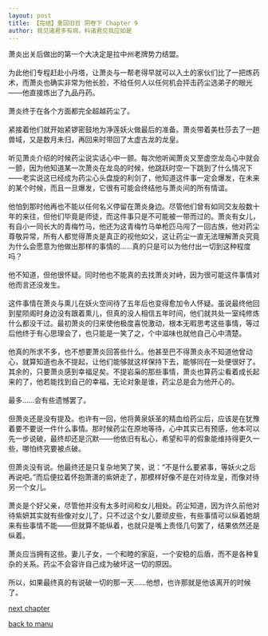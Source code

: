 ```yaml
---
layout: post
title: 【完结】重回旧日 阴卷下 Chapter 9
author: 我见诸君多有病，料诸君见我应如是
---
```




萧炎出关后做出的第一个大决定是拉中州老牌势力结盟。<br><br>为此他们专程赶赴小丹塔，让萧炎与一帮老得早就可以入土的家伙们比了一把炼药术，而萧炎也确实非常为他长脸，不给任何人以任何机会抨击药尘选弟子的眼光——他直接炼出了九品丹药。<br><br>萧炎终于在各个方面都完全超越药尘了。<br><br>紧接着他们就开始紧锣密鼓地为净莲妖火做最后的准备。萧炎带着美杜莎去了一趟兽域，又是数月未归，再回来时带回了太虚古龙的龙皇。<br><br>听见萧炎介绍的时候药尘说实话心中一颤。每次他听闻萧炎又至虚空龙岛心中就会一颤，因为他知道某一次萧炎在龙岛的时候，他跳跃时空一下跳到了什么情况下——老实说这已经成为药尘心头盘旋的利剑了，他知道这件事一定会爆发，在未来的某个时候，而且一旦爆发，它很有可能会终结他与萧炎间的所有情谊。<br><br>他怕到那时他再也不能以任何名义停留在萧炎身边。尽管他们曾有如同交友般数十年的来往，但他们毕竟是师徒，而这件事只是不可能被一带而过的。萧炎有女儿，有自小一同长大的青梅竹马，他还为这青梅竹马单枪匹马闯了一回古族，他对药尘尊敬异常，所有人都觉得萧炎是真正的视他如父，这让药尘一直无法理解萧炎究竟为什么会愿意为他做出那样的事情的……真的只是可以为他付出一切到这种程度吗？<br><br>他不知道，但他很怀疑。同时他也不能真的去找萧炎对峙，因为很可能这件事情对他而言还没发生。<br><br>这件事情在萧炎与熏儿在妖火空间待了五年后也变得愈加令人怀疑。虽说最终他回到星陨阁时身边没有跟着熏儿，但真的没人相信五年时间，他们就共处一室纯修炼什么都没干过。最初萧炎的归来使他极度喜悦激动，根本无暇思考这些事情，等过后他终于有心思理会了，也只能是一笑了之，个中滋味也就他自己心中清楚。<br><br>他真的所求不多，也不想要萧炎回答些什么。他甚至巴不得萧炎永不知道他曾动心，就算知道也永不提起，让他们能够就这样保持下去，能够同在一处便很好了。其余的，只要萧炎感到幸福足矣。不提岩枭的那些事情，萧炎也算药尘看着成长起来的了，他若能找到自己的幸福，无论对象是谁，药尘总是会为他开心的。<br><br>最多……会有些遗憾罢了。<br><br>但萧炎还是没有提及。也许有一回，他将黄泉妖圣的精血给药尘后，应该是在犹豫着要不要说一件什么事情。那时候药尘在原地等待，心中其实已有预感，他本可以先一步说破，最终却还是沉默——他依旧有私心，希望和平的假象能维持得更久一些，哪怕终究要被点破。<br><br>但萧炎没有说。他最终还是只复杂地笑了笑，说：“不是什么要紧事，等妖火之后再说吧。”而后便拉着怀抱萧潇的紫妍走了，那模样好像不是在对待龙皇，而像对待另一个女儿。<br><br>萧炎是个好父亲，尽管他并没有太多时间和女儿相处。药尘知道，因为许久前他对待紫妍其实就有些像对女儿了，只不过这个女儿要顽皮些，有些事情可以纵着她胡来有些事情不能——但就算不能纵着，也就只是嘴上责怪几句罢了，结果依然还是纵着。<br><br>萧炎应当拥有这些。妻儿子女，一个和睦的家庭，一个安稳的后盾，而不是各种复杂的关系。药尘不会容许自己成为破坏这一切的原因。<br><br>所以，如果最终真的有说破一切的那一天……他想，也许那就是他该离开的时候了。

[next chapter](https://allforyanchen.github.io/2020/07/19/post-39-sub-4-chapter-10.html)

[back to manu](https://allforyanchen.github.io/2020/07/19/post-39.html)

